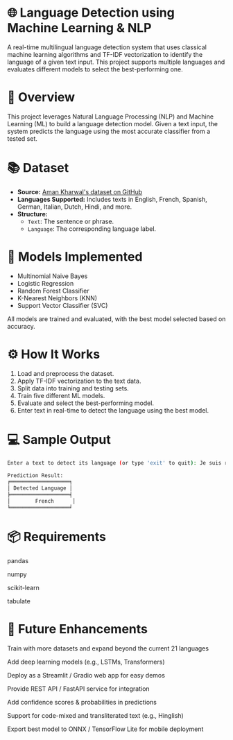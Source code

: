 # 🌐 Language Detection using Machine Learning & NLP

A real-time multilingual language detection system that uses classical machine learning algorithms and TF-IDF vectorization to identify the language of a given text input. This project supports multiple languages and evaluates different models to select the best-performing one.

# 🧾 Overview

This project leverages Natural Language Processing (NLP) and Machine Learning (ML) to build a language detection model. Given a text input, the system predicts the language using the most accurate classifier from a tested set.

# 📚 Dataset

- **Source:** [Aman Kharwal's dataset on GitHub](https://raw.githubusercontent.com/amankharwal/Website-data/master/dataset.csv)
- **Languages Supported:** Includes texts in English, French, Spanish, German, Italian, Dutch, Hindi, and more.
- **Structure:** 
  - `Text`: The sentence or phrase.
  - `Language`: The corresponding language label.

# 🧠 Models Implemented

- Multinomial Naive Bayes
- Logistic Regression
- Random Forest Classifier
- K-Nearest Neighbors (KNN)
- Support Vector Classifier (SVC)

All models are trained and evaluated, with the best model selected based on accuracy.

 # ⚙️ How It Works

1. Load and preprocess the dataset.
2. Apply TF-IDF vectorization to the text data.
3. Split data into training and testing sets.
4. Train five different ML models.
5. Evaluate and select the best-performing model.
6. Enter text in real-time to detect the language using the best model.

# 💻 Sample Output

```bash
Enter a text to detect its language (or type 'exit' to quit): Je suis ravi de vous rencontrer

Prediction Result:
╒═══════════════════╕
│ Detected Language │
╞═══════════════════╡
│        French      │
╘═══════════════════╛
```

# 📦 Requirements
  pandas
  
  numpy
  
  scikit-learn
  
  tabulate

# 🔮 Future Enhancements

Train with more datasets and expand beyond the current 21 languages

Add deep learning models (e.g., LSTMs, Transformers)

Deploy as a Streamlit / Gradio web app for easy demos

Provide REST API / FastAPI service for integration

Add confidence scores & probabilities in predictions

Support for code-mixed and transliterated text (e.g., Hinglish)

Export best model to ONNX / TensorFlow Lite for mobile deployment
